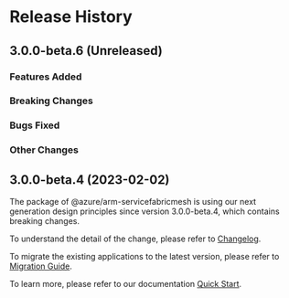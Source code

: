 # Release History

## 3.0.0-beta.6 (Unreleased)

### Features Added

### Breaking Changes

### Bugs Fixed

### Other Changes

## 3.0.0-beta.4 (2023-02-02)

The package of @azure/arm-servicefabricmesh is using our next generation design principles since version 3.0.0-beta.4, which contains breaking changes.

To understand the detail of the change, please refer to [Changelog](https://aka.ms/js-track2-changelog).

To migrate the existing applications to the latest version, please refer to [Migration Guide](https://aka.ms/js-track2-migration-guide).

To learn more, please refer to our documentation [Quick Start](https://aka.ms/azsdk/js/mgmt/quickstart ).
